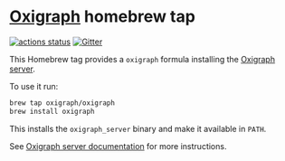 [Oxigraph](https://oxigraph.org) homebrew tap
=============================================

[![actions status](https://github.com/oxigraph/homebrew-oxigraph/workflows/test/badge.svg)](https://github.com/oxigraph/homebrew-oxigraph/actions)
[![Gitter](https://badges.gitter.im/oxigraph/community.svg)](https://gitter.im/oxigraph/community?utm_source=badge&utm_medium=badge&utm_campaign=pr-badge)

This Homebrew tag provides a `oxigraph` formula installing the [Oxigraph server](https://oxigraph.org/server/).

To use it run:
```bash
brew tap oxigraph/oxigraph
brew install oxigraph
```

This installs the `oxigraph_server` binary and make it available in `PATH`.

See [Oxigraph server documentation](https://oxigraph.org/server/) for more instructions.
